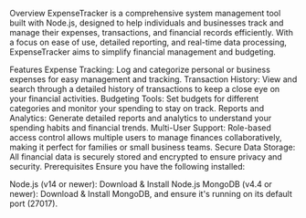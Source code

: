 Overview
ExpenseTracker is a comprehensive system management tool built with Node.js, designed to help individuals and businesses track and manage their expenses, transactions, and financial records efficiently. With a focus on ease of use, detailed reporting, and real-time data processing, ExpenseTracker aims to simplify financial management and budgeting.

Features
Expense Tracking: Log and categorize personal or business expenses for easy management and tracking.
Transaction History: View and search through a detailed history of transactions to keep a close eye on your financial activities.
Budgeting Tools: Set budgets for different categories and monitor your spending to stay on track.
Reports and Analytics: Generate detailed reports and analytics to understand your spending habits and financial trends.
Multi-User Support: Role-based access control allows multiple users to manage finances collaboratively, making it perfect for families or small business teams.
Secure Data Storage: All financial data is securely stored and encrypted to ensure privacy and security.
Prerequisites
Ensure you have the following installed:

Node.js (v14 or newer): Download & Install Node.js
MongoDB (v4.4 or newer): Download & Install MongoDB, and ensure it's running on its default port (27017).
